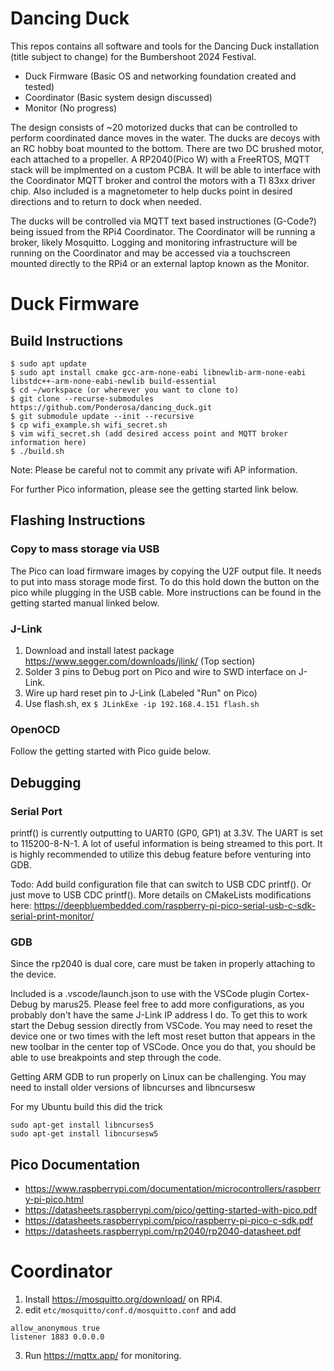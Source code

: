 # Dancing Duck

This repos contains all software and tools for the Dancing Duck installation (title subject to change) for the Bumbershoot 2024 Festival. 

- Duck Firmware (Basic OS and networking foundation created and tested)
- Coordinator (Basic system design discussed)
- Monitor (No progress)

The design consists of ~20 motorized ducks that can be controlled to perform coordinated dance moves in the water. The ducks are decoys with an RC hobby boat mounted to the bottom. There are two DC brushed motor, each attached to a propeller. A RP2040(Pico W) with a FreeRTOS, MQTT stack will be implmented on a custom PCBA. It will be able to interface with the Coordinator MQTT broker and control the motors with a TI 83xx driver chip. Also included is a magnetometer to help ducks point in desired directions and to return to dock when needed.  

The ducks will be controlled via MQTT text based instructiones (G-Code?) being issued from the RPi4 Coordinator. The Coordinator will be running a broker, likely Mosquitto. Logging and monitoring infrastructure will be running on the Coordinator and may be accessed via a touchscreen mounted directly to the RPi4 or an external laptop known as the Monitor. 

# Duck Firmware
## Build Instructions
```
$ sudo apt update
$ sudo apt install cmake gcc-arm-none-eabi libnewlib-arm-none-eabi libstdc++-arm-none-eabi-newlib build-essential
$ cd ~/workspace (or wherever you want to clone to)
$ git clone --recurse-submodules https://github.com/Ponderosa/dancing_duck.git
$ git submodule update --init --recursive
$ cp wifi_example.sh wifi_secret.sh
$ vim wifi_secret.sh (add desired access point and MQTT broker information here)
$ ./build.sh
```
Note: Please be careful not to commit any private wifi AP information.

For further Pico information, please see the getting started link below.

## Flashing Instructions
### Copy to mass storage via USB
The Pico can load firmware images by copying the U2F output file. It needs to put into mass storage mode first. To do this hold down the button on the pico while plugging in the USB cable. More instructions can be found in the getting started manual linked below.

### J-Link
1. Download and install latest package https://www.segger.com/downloads/jlink/ (Top section)
2. Solder 3 pins to Debug port on Pico and wire to SWD interface on J-Link.
3. Wire up hard reset pin to J-Link (Labeled "Run" on Pico)
4. Use flash.sh, ex `$ JLinkExe -ip 192.168.4.151 flash.sh`

### OpenOCD
Follow the getting started with Pico guide below.

## Debugging

### Serial Port
printf() is currently outputting to UART0 (GP0, GP1) at 3.3V. The UART is set to 115200-8-N-1. A lot of useful information is being streamed to this port. It is highly recommended to utilize this debug feature before venturing into GDB. 

Todo: Add build configuration file that can switch to USB CDC printf(). Or just move to USB CDC printf(). More details on CMakeLists modifications here: https://deepbluembedded.com/raspberry-pi-pico-serial-usb-c-sdk-serial-print-monitor/

### GDB
Since the rp2040 is dual core, care must be taken in properly attaching to the device. 

Included is a .vscode/launch.json to use with the VSCode plugin Cortex-Debug by marus25. Please feel free to add more configurations, as you probably don't have the same J-Link IP address I do. To get this to work start the Debug session directly from VSCode. You may need to reset the device one or two times with the left most reset button that appears in the new toolbar in the center top of VSCode. Once you do that, you should be able to use breakpoints and step through the code. 

Getting ARM GDB to run properly on Linux can be challenging. You may need to install older versions of libncurses and libncursesw

For my Ubuntu build this did the trick
```
sudo apt-get install libncurses5
sudo apt-get install libncursesw5
```

## Pico Documentation
- https://www.raspberrypi.com/documentation/microcontrollers/raspberry-pi-pico.html
- https://datasheets.raspberrypi.com/pico/getting-started-with-pico.pdf
- https://datasheets.raspberrypi.com/pico/raspberry-pi-pico-c-sdk.pdf
- https://datasheets.raspberrypi.com/rp2040/rp2040-datasheet.pdf

# Coordinator
1. Install https://mosquitto.org/download/ on RPi4.
2. edit `etc/mosquitto/conf.d/mosquitto.conf` and add 
```
allow_anonymous true
listener 1883 0.0.0.0
```
3. Run https://mqttx.app/ for monitoring.